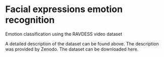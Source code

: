 # Facial expressions emotion recognition
Emotion classification using the RAVDESS video dataset

A detailed description of the dataset can be found above. The description was provided by Zenodo. The dataset can be downloaded here.
